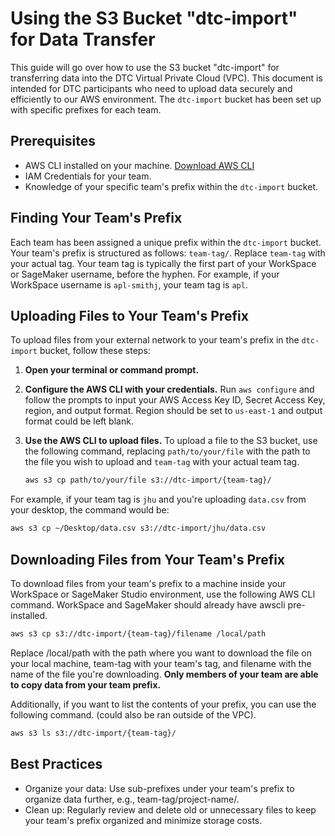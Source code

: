 # Using the S3 Bucket "dtc-import" for Data Transfer

This guide will go over how to use the S3 bucket "dtc-import" for transferring data into the DTC Virtual Private Cloud (VPC). This document is intended for DTC participants who need to upload data securely and efficiently to our AWS environment. The `dtc-import` bucket has been set up with specific prefixes for each team. 

## Prerequisites

- AWS CLI installed on your machine. [Download AWS CLI](https://aws.amazon.com/cli/)
- IAM Credentials for your team.    
- Knowledge of your specific team's prefix within the `dtc-import` bucket.

## Finding Your Team's Prefix

Each team has been assigned a unique prefix within the `dtc-import` bucket. Your team's prefix is structured as follows: `team-tag/`. Replace `team-tag` with your actual tag. Your team tag is typically the first part of your WorkSpace or SageMaker username, before the hyphen. For example, if your WorkSpace username is `apl-smithj`, your team tag is `apl`.   

## Uploading Files to Your Team's Prefix

To upload files from your external network to your team's prefix in the `dtc-import` bucket, follow these steps:

1. **Open your terminal or command prompt.**

2. **Configure the AWS CLI with your credentials.**
   Run `aws configure` and follow the prompts to input your AWS Access Key ID, Secret Access Key, region, and output format. Region should be set to `us-east-1` and output format could be left blank.

3. **Use the AWS CLI to upload files.**
   To upload a file to the S3 bucket, use the following command, replacing `path/to/your/file` with the path to the file you wish to upload and `team-tag` with your actual team tag.

    ```bash
    aws s3 cp path/to/your/file s3://dtc-import/{team-tag}/
    ```

For example, if your team tag is `jhu` and you're uploading `data.csv` from your desktop, the command would be:

```bash
aws s3 cp ~/Desktop/data.csv s3://dtc-import/jhu/data.csv 
```

## Downloading Files from Your Team's Prefix
To download files from your team's prefix to a machine inside your WorkSpace or SageMaker Studio environment, use the following AWS CLI command. WorkSpace and SageMaker should already have awscli pre-installed. 

```bash
aws s3 cp s3://dtc-import/{team-tag}/filename /local/path 
```

Replace /local/path with the path where you want to download the file on your local machine, team-tag with your team's tag, and filename with the name of the file you're downloading. **Only members of your team are able to copy data from your team prefix.** 

Additionally, if you want to list the contents of your prefix, you can use the following command. (could also be ran outside of the VPC). 

```bash
aws s3 ls s3://dtc-import/{team-tag}/
```

## Best Practices
- Organize your data: Use sub-prefixes under your team's prefix to organize data further, e.g., team-tag/project-name/.
- Clean up: Regularly review and delete old or unnecessary files to keep your team's prefix organized and minimize storage costs.
